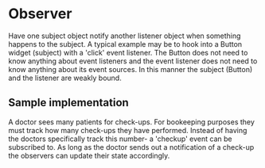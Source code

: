 # Observer

Have one subject object notify another listener object when something happens to the subject. A typical example may be to hook into a Button widget (subject) with a 'click' event listener. The Button does not need to know anything about event listeners and the event listener does not need to know anything about its event sources. In this manner the subject (Button) and the listener are weakly bound.

## Sample implementation

A doctor sees many patients for check-ups. For bookeeping purposes they must track how many check-ups they have performed. Instead of having the doctors specifically track this number- a 'checkup' event can be subscribed to. As long as the doctor sends out a notification of a check-up the observers can update their state accordingly.

